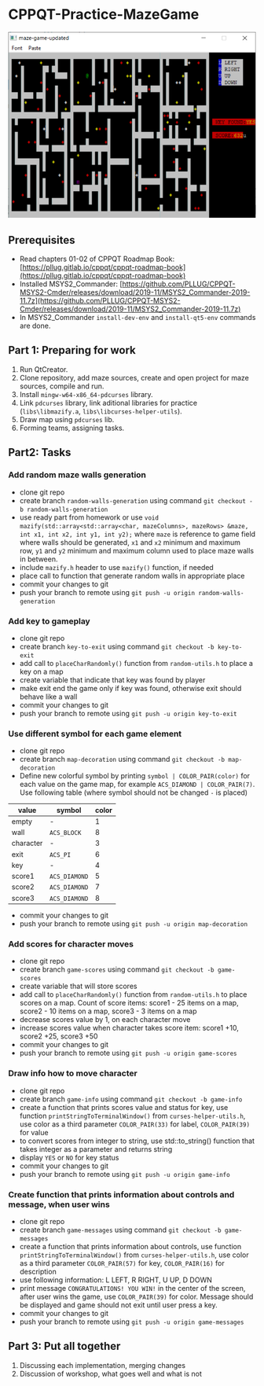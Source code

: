 # CPPQT-Practice-MazeGame

![Maze game UI](https://raw.githubusercontent.com/PLLUG/CPPQT-Practice-MazeGame/master/maze-game-ui.png)

## Prerequisites
 * Read chapters 01-02 of CPPQT Roadmap Book: [https://pllug.gitlab.io/cppqt/cppqt-roadmap-book](https://pllug.gitlab.io/cppqt/cppqt-roadmap-book)
 * Installed MSYS2_Commander: [https://github.com/PLLUG/CPPQT-MSYS2-Cmder/releases/download/2019-11/MSYS2_Commander-2019-11.7z](https://github.com/PLLUG/CPPQT-MSYS2-Cmder/releases/download/2019-11/MSYS2_Commander-2019-11.7z)
 * In MSYS2_Commander `install-dev-env` and `install-qt5-env` commands are done.
 
## Part 1: Preparing for work
 1. Run QtCreator.
 2. Clone repository, add maze sources, create and open project for maze sources, compile and run.
 2. Install `mingw-w64-x86_64-pdcurses` library.
 3. Link `pdcurses` library, link aditional libraries for practice (`libs\libmazify.a`, `libs\libcurses-helper-utils`).
 4. Draw map using `pdcurses` lib.
 5. Forming teams, assigning tasks.

## Part2: Tasks

### Add random maze walls generation
 * clone git repo
 * create branch `random-walls-generation` using command `git checkout -b random-walls-generation`
 * use ready part from homework or use `void mazify(std::array<std::array<char, mazeColumns>, mazeRows> &maze, int x1, int x2, int y1, int y2);` where `maze` is reference to game field where walls should be generated, `x1` and `x2` minimum and maximum row, `y1` and `y2` minimum and maximum column used to place maze walls in between.
 * include `mazify.h` header to use `mazify()` function, if needed
 * place call to function that generate random walls in appropriate place
 * commit your changes to git
 * push your branch to remote using `git push -u origin random-walls-generation`
 
### Add key to gameplay
 * clone git repo
 * create branch `key-to-exit` using command `git checkout -b key-to-exit`
 * add call to `placeCharRandomly()` function from `random-utils.h` to place a key on a map
 * create variable that indicate that key was found by player
 * make exit end the game only if key was found, otherwise exit should behave like a wall 
 * commit your changes to git
 * push your branch to remote using `git push -u origin key-to-exit`
 
### Use different symbol for each game element
 * clone git repo
 * create branch `map-decoration` using command `git checkout -b map-decoration`
 * Define new colorful symbol by printing `symbol | COLOR_PAIR(color)` for each value on the game map, for example `ACS_DIAMOND | COLOR_PAIR(7)`. Use following table (where symbol should not be changed `-` is placed)
 
| value | symbol | color |
|--|--|--|
| empty | - | 1 |
| wall | `ACS_BLOCK` | 8 |
| character | - | 3 |
| exit | `ACS_PI` | 6 |
| key | - | 4 |   
| score1 | `ACS_DIAMOND` | 5 |
| score2 | `ACS_DIAMOND` | 7 |   
| score3 | `ACS_DIAMOND` | 8 |  

 * commit your changes to git
 * push your branch to remote using `git push -u origin map-decoration`
 
### Add scores for character moves
 * clone git repo
 * create branch `game-scores` using command `git checkout -b game-scores`
 * create variable that will store scores
 * add call to `placeCharRandomly()` function from `random-utils.h` to place scores on a map. Count of score items: score1 - 25 items on a map, score2 - 10 items on a map, score3 - 3 items on a map
 * decrease scores value by 1, on each character move
 * increase scores value when character takes score item: score1 +10, score2 +25, score3 +50
 * commit your changes to git
 * push your branch to remote using `git push -u origin game-scores`
 
### Draw info how to move character
 * clone git repo
 * create branch `game-info` using command `git checkout -b game-info`
 * create a function that prints scores value and status for key, use function `printStringToTerminalWindow()` from `curses-helper-utils.h`, use color as a third parameter `COLOR_PAIR(33)` for label, `COLOR_PAIR(39)` for value
 * to convert scores from integer to string, use std::to_string() function that takes integer as a parameter and returns string
 * display `YES` or `NO` for key status
 * commit your changes to git
 * push your branch to remote using `git push -u origin game-info`
 
### Create function that prints information about controls and message, when user wins
 * clone git repo
 * create branch `game-messages` using command `git checkout -b game-messages`
 * create a function that prints information about controls, use function `printStringToTerminalWindow()` from `curses-helper-utils.h`, use color as a third parameter `COLOR_PAIR(57)` for key, `COLOR_PAIR(16)` for description
 * use following information: L LEFT, R RIGHT, U UP, D DOWN
 * print message `CONGRATULATIONS! YOU WIN!` in the center of the screen, after user wins the game, use `COLOR_PAIR(39)` for color. Message should be displayed and game should not exit until user press a key.
 * commit your changes to git
 * push your branch to remote using `git push -u origin game-messages`
 
## Part 3: Put all together
 1. Discussing each implementation, merging changes
 2. Discussion of workshop, what goes well and what is not

